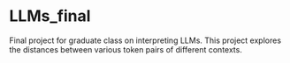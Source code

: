 # LLMs_final
Final project for graduate class on interpreting LLMs. This project explores the distances between various token pairs of different contexts.
